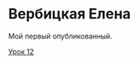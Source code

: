 

# Вербицкая Елена
Мой первый опубликованный. 

[Урок 12](https://verbitskayal.github.io/ "Моя готовый сайт")
